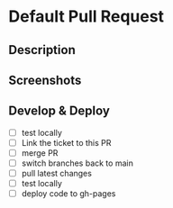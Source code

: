# Default Pull Request

## Description

## Screenshots

## Develop & Deploy

- [ ] test locally
- [ ] Link the ticket to this PR
- [ ] merge PR
- [ ] switch branches back to main
- [ ] pull latest changes
- [ ] test locally
- [ ] deploy code to gh-pages

